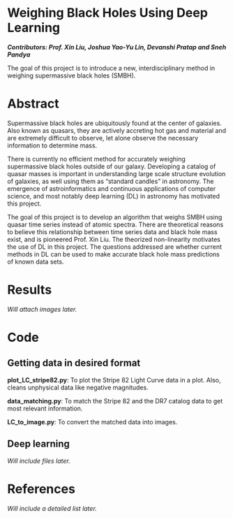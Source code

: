 # Weighing Black Holes Using Deep Learning
_**Contributors: Prof. Xin Liu, Joshua Yao-Yu Lin, Devanshi Pratap and Sneh Pandya**_

The goal of this project is to introduce a new, interdisciplinary method in weighing supermassive black holes (SMBH).

# Abstract
Supermassive black holes are ubiquitously found at the center of galaxies. Also known as quasars, they are actively accreting hot gas and material and are extremely difficult to observe, let alone observe the necessary information to determine mass.

There is currently no efficient method for accurately weighing supermassive black holes outside of our galaxy.  Developing a catalog of quasar masses is important in understanding large scale structure evolution of galaxies, as well using them as “standard candles” in astronomy. The emergence of astroinformatics and continuous applications of computer science, and most notably deep learning (DL) in astronomy has motivated this project.

The goal of this project is to develop an algorithm that weighs SMBH using quasar time series instead of atomic spectra. There are theoretical reasons to believe this relationship between time series data and black hole mass exist, and is pioneered Prof. Xin Liu. The theorized non-linearity motivates the use of DL in this project. The questions addressed are whether current methods in DL can be used to make accurate black hole mass predictions of known data sets.

# Results
_Will attach images later._

# Code
## Getting data in desired format

**plot_LC_stripe82.py**: To plot the Stripe 82 Light Curve data in a plot. Also, cleans unphysical data like negative magnitudes.

**data_matching.py**: To match the Stripe 82 and the DR7 catalog data to get most relevant information.

**LC_to_image.py**: To convert the matched data into images.

## Deep learning
_Will include files later._

# References
_Will include a detailed list later._
